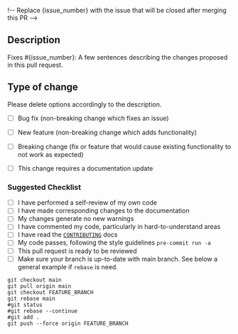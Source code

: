 !-- Replace {issue_number} with the issue that will be closed after merging this PR -->
## Description
Fixes #{issue_number}: A few sentences describing the changes proposed in this pull request.

## Type of change
Please delete options accordingly to the description.

<!-- Write an `x` in all the boxes that apply -->
- [ ] Bug fix (non-breaking change which fixes an issue)
- [ ] New feature (non-breaking change which adds functionality)
- [ ] Breaking change (fix or feature that would cause existing functionality to not work as expected)
- [ ] This change requires a documentation update


### Suggested Checklist
<!-- You do not need to complete all the items by the time you submit the pull request, but most likely the changes will only be merged if all the tasks are done. -->

<!-- Write an `x` in all the boxes that apply -->
- [ ] I have performed a self-review of my own code
- [ ] I have made corresponding changes to the documentation 
- [ ] My changes generate no new warnings 
- [ ] I have commented my code, particularly in hard-to-understand areas 
- [ ] I have read the [`CONTRIBUTING`](../CONTRIBUTING.md) docs
- [ ] My code passes, following the style guidelines `pre-commit run -a` 
- [ ] This pull request is ready to be reviewed
- [ ] Make sure your branch is up-to-date with main branch. See below a general example if `rebase` is need.
```
git checkout main
git pull origin main
git checkout FEATURE_BRANCH 
git rebase main
#git status
#git rebase --continue
#git add .
git push --force origin FEATURE_BRANCH
```
